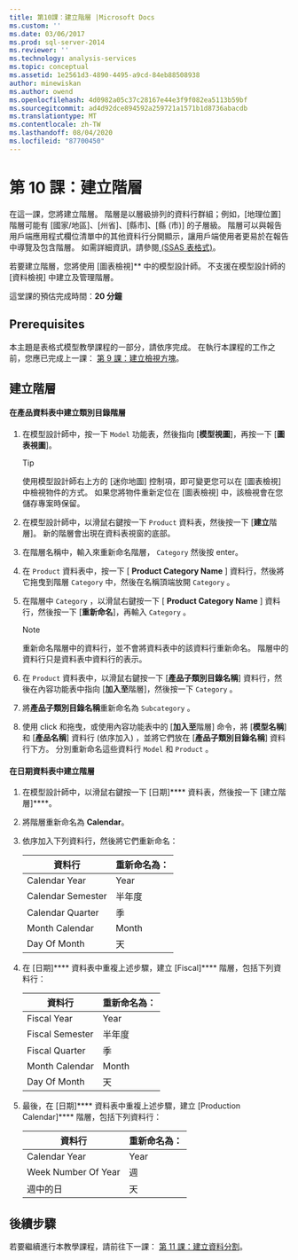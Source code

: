 ```yaml
---
title: 第10課：建立階層 |Microsoft Docs
ms.custom: ''
ms.date: 03/06/2017
ms.prod: sql-server-2014
ms.reviewer: ''
ms.technology: analysis-services
ms.topic: conceptual
ms.assetid: 1e2561d3-4890-4495-a9cd-84eb88508938
author: minewiskan
ms.author: owend
ms.openlocfilehash: 4d0982a05c37c28167e44e3f9f082ea5113b59bf
ms.sourcegitcommit: ad4d92dce894592a259721a1571b1d8736abacdb
ms.translationtype: MT
ms.contentlocale: zh-TW
ms.lasthandoff: 08/04/2020
ms.locfileid: "87700450"
---
```

# <a name="lesson-10-create-hierarchies"></a>第 10 課：建立階層
  在這一課，您將建立階層。 階層是以層級排列的資料行群組；例如，[地理位置] 階層可能有 [國家/地區]、[州省]、[縣市]、[縣 (市)] 的子層級。 階層可以與報告用戶端應用程式欄位清單中的其他資料行分開顯示，讓用戶端使用者更易於在報告中導覽及包含階層。 如需詳細資訊，請參閱[ &#40;SSAS 表格式&#41;](tabular-models/hierarchies-ssas-tabular.md)。  
  
 若要建立階層，您將使用 [圖表檢視]** 中的模型設計師。 不支援在模型設計師的 [資料檢視] 中建立及管理階層。  
  
 這堂課的預估完成時間：**20 分鐘**  
  
## <a name="prerequisites"></a>Prerequisites  
 本主題是表格式模型教學課程的一部分，請依序完成。 在執行本課程的工作之前，您應已完成上一課： [第 9 課：建立檢視方塊](lesson-8-create-perspectives.md)。  
  
## <a name="create-hierarchies"></a>建立階層  
  
#### <a name="to-create-a-category-hierarchy-in-the-product-table"></a>在產品資料表中建立類別目錄階層  
  
1.  在模型設計師中，按一下 `Model` 功能表，然後指向 [**模型視圖**]，再按一下 [**圖表視圖**]。  
  
    > [!TIP]  
    >  使用模型設計師右上方的 [迷你地圖] 控制項，即可變更您可以在 [圖表檢視] 中檢視物件的方式。 如果您將物件重新定位在 [圖表檢視] 中，該檢視會在您儲存專案時保留。  
  
2.  在模型設計師中，以滑鼠右鍵按一下 `Product` 資料表，然後按一下 [**建立**階層]。 新的階層會出現在資料表視窗的底部。  
  
3.  在階層名稱中，輸入來重新命名階層， `Category` 然後按 enter。  
  
4.  在 `Product` 資料表中，按一下 [ **Product Category Name** ] 資料行，然後將它拖曳到階層 `Category` 中，然後在名稱頂端放開 `Category` 。  
  
5.  在階層中 `Category` ，以滑鼠右鍵按一下 [ **Product Category Name** ] 資料行，然後按一下 [**重新命名**]，再輸入 `Category` 。  
  
    > [!NOTE]  
    >  重新命名階層中的資料行，並不會將資料表中的該資料行重新命名。 階層中的資料行只是資料表中資料行的表示。  
  
6.  在 `Product` 資料表中，以滑鼠右鍵按一下 [**產品子類別目錄名稱**] 資料行，然後在內容功能表中指向 [**加入至**階層]，然後按一下 `Category` 。  
  
7.  將**產品子類別目錄名稱**重新命名為 `Subcategory` 。  
  
8.  使用 click 和拖曳，或使用內容功能表中的 [**加入至**階層] 命令，將 [**模型名稱**] 和 [**產品名稱**] 資料行 (依序加入) ，並將它們放在 [**產品子類別目錄名稱**] 資料行下方。 分別重新命名這些資料行 `Model` 和 `Product` 。  
  
#### <a name="to-create-hierarchies-in-the-date-table"></a>在日期資料表中建立階層  
  
1.  在模型設計師中，以滑鼠右鍵按一下 [日期]**** 資料表，然後按一下 [建立階層]****。  
  
2.  將階層重新命名為 **Calendar**。  
  
3.  依序加入下列資料行，然後將它們重新命名：  
  
    |資料行|重新命名為：|  
    |------------|----------------|  
    |Calendar Year|Year|  
    |Calendar Semester|半年度|  
    |Calendar Quarter|季|  
    |Month Calendar|Month|  
    |Day Of Month|天|  
  
4.  在 [日期]**** 資料表中重複上述步驟，建立 [Fiscal]**** 階層，包括下列資料行：  
  
    |資料行|重新命名為：|  
    |------------|----------------|  
    |Fiscal Year|Year|  
    |Fiscal Semester|半年度|  
    |Fiscal Quarter|季|  
    |Month Calendar|Month|  
    |Day Of Month|天|  
  
5.  最後，在 [日期]**** 資料表中重複上述步驟，建立 [Production Calendar]**** 階層，包括下列資料行：  
  
    |資料行|重新命名為：|  
    |------------|----------------|  
    |Calendar Year|Year|  
    |Week Number Of Year|週|  
    |週中的日|天|  
  
## <a name="next-steps"></a>後續步驟  
 若要繼續進行本教學課程，請前往下一課： [第 11 課：建立資料分割](lesson-10-create-partitions.md)。  
  
  
